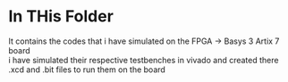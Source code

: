# In THis Folder

It contains the codes that i have simulated on the FPGA -> Basys 3 Artix 7 board 
<br>
i have simulated their respective testbenches in vivado and created there .xcd and .bit files to run them on the board
